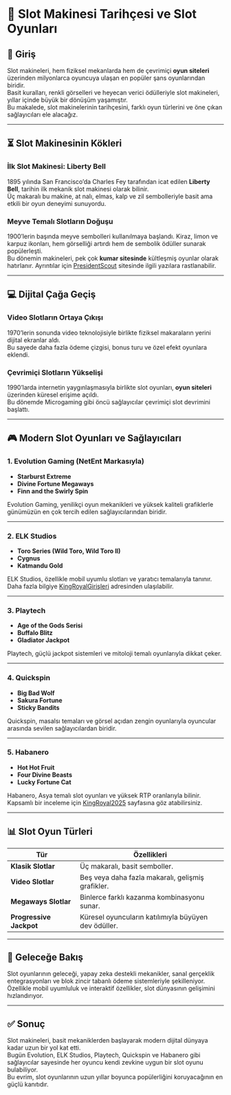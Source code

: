 # 🎰 Slot Makinesi Tarihçesi ve Slot Oyunları

## 📖 Giriş
Slot makineleri, hem fiziksel mekanlarda hem de çevrimiçi **oyun siteleri** üzerinden milyonlarca oyuncuya ulaşan en popüler şans oyunlarından biridir.  
Basit kuralları, renkli görselleri ve heyecan verici ödülleriyle slot makineleri, yıllar içinde büyük bir dönüşüm yaşamıştır.  
Bu makalede, slot makinelerinin tarihçesini, farklı oyun türlerini ve öne çıkan sağlayıcıları ele alacağız.

---

## ⏳ Slot Makinesinin Kökleri

### İlk Slot Makinesi: Liberty Bell
1895 yılında San Francisco’da Charles Fey tarafından icat edilen **Liberty Bell**, tarihin ilk mekanik slot makinesi olarak bilinir.  
Üç makaralı bu makine, at nalı, elmas, kalp ve zil sembolleriyle basit ama etkili bir oyun deneyimi sunuyordu.

### Meyve Temalı Slotların Doğuşu
1900’lerin başında meyve sembolleri kullanılmaya başlandı. Kiraz, limon ve karpuz ikonları, hem görselliği artırdı hem de sembolik ödüller sunarak popülerleşti.  
Bu dönemin makineleri, pek çok **kumar sitesinde** kültleşmiş oyunlar olarak hatırlanır. Ayrıntılar için [PresidentScout](https://presidentscout.com/) sitesinde ilgili yazılara rastlanabilir.

---

## 💻 Dijital Çağa Geçiş

### Video Slotların Ortaya Çıkışı
1970’lerin sonunda video teknolojisiyle birlikte fiziksel makaraların yerini dijital ekranlar aldı.  
Bu sayede daha fazla ödeme çizgisi, bonus turu ve özel efekt oyunlara eklendi.  

### Çevrimiçi Slotların Yükselişi
1990’larda internetin yaygınlaşmasıyla birlikte slot oyunları, **oyun siteleri** üzerinden küresel erişime açıldı.  
Bu dönemde Microgaming gibi öncü sağlayıcılar çevrimiçi slot devrimini başlattı.

---

## 🎮 Modern Slot Oyunları ve Sağlayıcıları

### 1. **Evolution Gaming (NetEnt Markasıyla)**
- **Starburst Extreme**  
- **Divine Fortune Megaways**  
- **Finn and the Swirly Spin**

Evolution Gaming, yenilikçi oyun mekanikleri ve yüksek kaliteli grafiklerle günümüzün en çok tercih edilen sağlayıcılarından biridir.

---

### 2. **ELK Studios**
- **Toro Series (Wild Toro, Wild Toro II)**  
- **Cygnus**  
- **Katmandu Gold**

ELK Studios, özellikle mobil uyumlu slotları ve yaratıcı temalarıyla tanınır.  
Daha fazla bilgiye [KingRoyalGirişleri](https://kingroyalgirisleri.com) adresinden ulaşılabilir.

---

### 3. **Playtech**
- **Age of the Gods Serisi**  
- **Buffalo Blitz**  
- **Gladiator Jackpot**

Playtech, güçlü jackpot sistemleri ve mitoloji temalı oyunlarıyla dikkat çeker.

---

### 4. **Quickspin**
- **Big Bad Wolf**  
- **Sakura Fortune**  
- **Sticky Bandits**

Quickspin, masalsı temaları ve görsel açıdan zengin oyunlarıyla oyuncular arasında sevilen sağlayıcılardan biridir.

---

### 5. **Habanero**
- **Hot Hot Fruit**  
- **Four Divine Beasts**  
- **Lucky Fortune Cat**

Habanero, Asya temalı slot oyunları ve yüksek RTP oranlarıyla bilinir.  
Kapsamlı bir inceleme için [KingRoyal2025](https://kingroyal2025.com) sayfasına göz atabilirsiniz.

---

## 📊 Slot Oyun Türleri

| Tür                  | Özellikleri |
|----------------------|-------------|
| **Klasik Slotlar**   | Üç makaralı, basit semboller. |
| **Video Slotlar**    | Beş veya daha fazla makaralı, gelişmiş grafikler. |
| **Megaways Slotlar** | Binlerce farklı kazanma kombinasyonu sunar. |
| **Progressive Jackpot** | Küresel oyuncuların katılımıyla büyüyen dev ödüller. |

---

## 🚀 Geleceğe Bakış
Slot oyunlarının geleceği, yapay zeka destekli mekanikler, sanal gerçeklik entegrasyonları ve blok zincir tabanlı ödeme sistemleriyle şekilleniyor.  
Özellikle mobil uyumluluk ve interaktif özellikler, slot dünyasının gelişimini hızlandırıyor.

---

## ✅ Sonuç
Slot makineleri, basit mekaniklerden başlayarak modern dijital dünyaya kadar uzun bir yol kat etti.  
Bugün Evolution, ELK Studios, Playtech, Quickspin ve Habanero gibi sağlayıcılar sayesinde her oyuncu kendi zevkine uygun bir slot oyunu bulabiliyor.  
Bu evrim, slot oyunlarının uzun yıllar boyunca popülerliğini koruyacağının en güçlü kanıtıdır.
